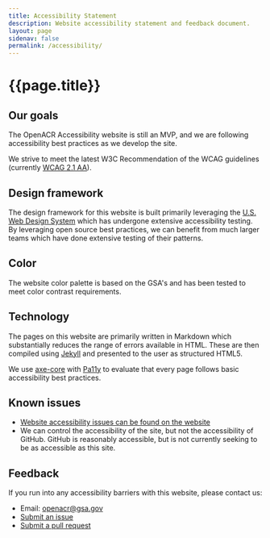 ```yaml
---
title: Accessibility Statement
description: Website accessibility statement and feedback document.
layout: page
sidenav: false
permalink: /accessibility/
---
```


# **{{page.title}}**

## Our goals

The OpenACR Accessibility website is still an MVP, and we are following accessibility best practices as we develop the site.

We strive to meet the latest W3C Recommendation of the WCAG guidelines (currently [WCAG 2.1 AA](https://www.w3.org/TR/WCAG21/)).

## Design framework

The design framework for this website is built primarily leveraging the [U.S. Web Design System](https://designsystem.digital.gov/) which has undergone extensive accessibility testing. By leveraging open source best practices, we can benefit from much larger teams which have done extensive testing of their patterns.

## Color

The website color palette is based on the GSA's and has been tested to meet color contrast requirements.

## Technology

The pages on this website are primarily written in Markdown which substantially reduces the range of errors available in HTML. These are then compiled using [Jekyll](https://jekyllrb.com/) and presented to the user as structured HTML5\.

We use [axe-core](https://github.com/dequelabs/axe-core) with [Pa11y](https://github.com/pa11y) to evaluate that every page follows basic accessibility best practices.

## Known issues

- [Website accessibility issues can be found on the website](https://github.com/GSA/openacr-website/issues)
- We can control the accessibility of the site, but not the accessibility of GitHub. GitHub is reasonably accessible, but is not currently seeking to be as accessible as this site.

## Feedback

If you run into any accessibility barriers with this website, please contact us:

- Email: [openacr@gsa.gov](mailto:openacr@gsa.gov)
- [Submit an issue](https://github.com/GSA/openacr-website/issues)
- [Submit a pull request](https://docs.github.com/en/github/collaborating-with-issues-and-pull-requests/creating-a-pull-request)
